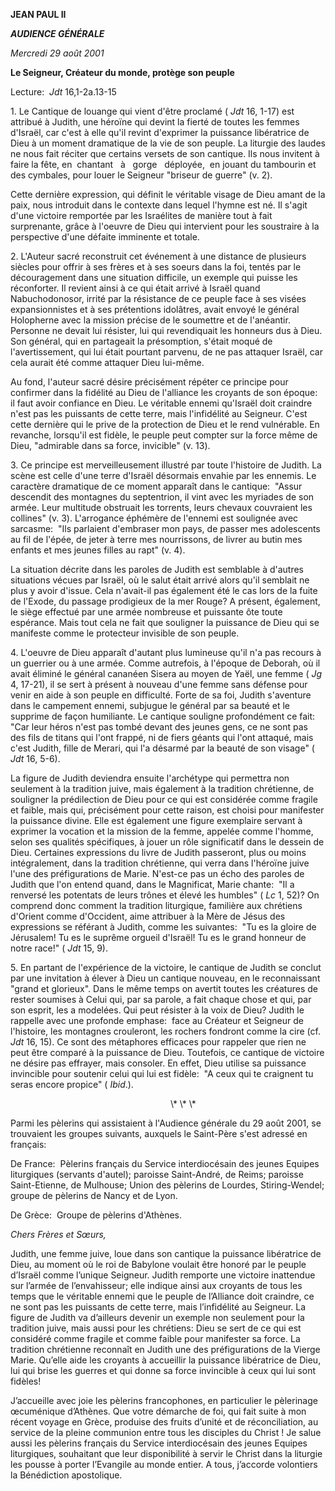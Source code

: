 **JEAN PAUL II**

***AUDIENCE GÉNÉRALE***

*Mercredi 29 août 2001*

**Le Seigneur, Créateur du monde, protège son peuple**

Lecture:  *Jdt* 16,1-2a.13-15

1. Le Cantique de louange qui vient d'être proclamé ( *Jdt* 16, 1-17) est attribué à Judith, une héroïne qui devint la fierté de toutes les femmes d'Israël, car c'est à elle qu'il revint d'exprimer la puissance libératrice de Dieu à un moment dramatique de la vie de son peuple. La liturgie des laudes ne nous fait réciter que certains versets de son cantique. Ils nous invitent à faire la fête, en  chantant   à   gorge   déployée,  en jouant du tambourin et des cymbales, pour louer le Seigneur "briseur de guerre" (v. 2).

Cette dernière expression, qui définit le véritable visage de Dieu amant de la paix, nous introduit dans le contexte dans lequel l'hymne est né. Il s'agit d'une victoire remportée par les Israélites de manière tout à fait surprenante, grâce à l'oeuvre de Dieu qui intervient pour les soustraire à la perspective d'une défaite imminente et totale.

2. L'Auteur sacré reconstruit cet événement à une distance de plusieurs siècles pour offrir à ses frères et à ses soeurs dans la foi, tentés par le découragement dans une situation difficile, un exemple qui puisse les réconforter. Il revient ainsi à ce qui était arrivé à Israël quand Nabuchodonosor, irrité par la résistance de ce peuple face à ses visées expansionnistes et à ses prétentions idolâtres, avait envoyé le général Holopherne avec la mission précise de le soumettre et de l'anéantir. Personne ne devait lui résister, lui qui revendiquait les honneurs dus à Dieu. Son général, qui en partageait la présomption, s'était moqué de l'avertissement, qui lui était pourtant parvenu, de ne pas attaquer Israël, car cela aurait été comme attaquer Dieu lui-même.

Au fond, l'auteur sacré désire précisément répéter ce principe pour confirmer dans la fidélité au Dieu de l'alliance les croyants de son époque:  il faut avoir confiance en Dieu. Le véritable ennemi qu'Israël doit craindre n'est pas les puissants de cette terre, mais l'infidélité au Seigneur. C'est cette dernière qui le prive de la protection de Dieu et le rend vulnérable. En revanche, lorsqu'il est fidèle, le peuple peut compter sur la force même de Dieu, "admirable dans sa force, invicible" (v. 13).

3. Ce principe est merveilleusement illustré par toute l'histoire de Judith. La scène est celle d'une terre d'Israël désormais envahie par les ennemis. Le caractère dramatique de ce moment apparaît dans le cantique:  "Assur descendit des montagnes du septentrion, il vint avec les myriades de son armée. Leur multitude obstruait les torrents, leurs chevaux couvraient les collines" (v. 3). L'arrogance éphémère de l'ennemi est soulignée avec sarcasme:  "Ils parlaient d'embraser mon pays, de passer mes adolescents au fil de l'épée, de jeter à terre mes nourrissons, de livrer au butin mes enfants et mes jeunes filles au rapt" (v. 4).

La situation décrite dans les paroles de Judith est semblable à d'autres situations vécues par Israël, où le salut était arrivé alors qu'il semblait ne plus y avoir d'issue. Cela n'avait-il pas également été le cas lors de la fuite de l'Exode, du passage prodigieux de la mer Rouge? A présent, également, le siège effectué par une armée nombreuse et puissante ôte toute espérance. Mais tout cela ne fait que souligner la puissance de Dieu qui se manifeste comme le protecteur invisible de son peuple.

4. L'oeuvre de Dieu apparaît d'autant plus lumineuse qu'il n'a pas recours à un guerrier ou à une armée. Comme autrefois, à l'époque de Deborah, où il avait éliminé le général cananéen Sisera au moyen de Yaël, une femme ( *Jg* 4, 17-21), il se sert à présent à nouveau d'une femme sans défense pour venir en aide à son peuple en difficulté. Forte de sa foi, Judith s'aventure dans le campement ennemi, subjugue le général par sa beauté et le supprime de façon humiliante. Le cantique souligne profondément ce fait:  "Car leur héros n'est pas tombé devant des jeunes gens, ce ne sont pas des fils de titans qui l'ont frappé, ni de fiers géants qui l'ont attaqué, mais c'est Judith, fille de Merari, qui l'a désarmé par la beauté de son visage" ( *Jdt* 16, 5-6).

La figure de Judith deviendra ensuite l'archétype qui permettra non seulement à la tradition juive, mais également à la tradition chrétienne, de souligner la prédilection de Dieu pour ce qui est considérée comme fragile et faible, mais qui, précisément pour cette raison, est choisi pour manifester la puissance divine. Elle est également une figure exemplaire servant à exprimer la vocation et la mission de la femme, appelée comme l'homme, selon ses qualités spécifiques, à jouer un rôle significatif dans le dessein de Dieu. Certaines expressions du livre de Judith passeront, plus ou moins intégralement, dans la tradition chrétienne, qui verra dans l'héroïne juive l'une des préfigurations de Marie. N'est-ce pas un écho des paroles de Judith que l'on entend quand, dans le Magnificat, Marie chante:  "Il a renversé les potentats de leurs trônes et élevé les humbles" ( *Lc* 1, 52)? On comprend donc comment la tradition liturgique, familière aux chrétiens d'Orient comme d'Occident, aime attribuer à la Mère de Jésus des expressions se référant à Judith, comme les suivantes:  "Tu es la gloire de Jérusalem! Tu es le suprême orgueil d'Israël! Tu es le grand honneur de notre race!" ( *Jdt* 15, 9).

5. En partant de l'expérience de la victoire, le cantique de Judith se conclut par une invitation à élever à Dieu un cantique nouveau, en le reconnaissant "grand et glorieux". Dans le même temps on avertit toutes les créatures de rester soumises à Celui qui, par sa parole, a fait chaque chose et qui, par son esprit, les a modelées. Qui peut résister à la voix de Dieu? Judith le rappelle avec une profonde emphase:  face au Créateur et Seigneur de l'histoire, les montagnes crouleront, les rochers fondront comme la cire (cf. *Jdt* 16, 15). Ce sont des métaphores efficaces pour rappeler que rien ne peut être comparé à la puissance de Dieu. Toutefois, ce cantique de victoire ne désire pas effrayer, mais consoler. En effet, Dieu utilise sa puissance invincible pour soutenir celui qui lui est fidèle:  "A ceux qui te craignent tu seras encore propice" ( *Ibid*.).

                                                                 \\* \\* \\*

Parmi les pèlerins qui assistaient à l'Audience générale du 29 août 2001, se trouvaient les groupes suivants, auxquels le Saint-Père s'est adressé en français:

De France:  Pèlerins français du Service interdiocésain des jeunes Equipes liturgiques (servants d'autel); paroisse Saint-André, de Reims; paroisse Saint-Etienne, de Mulhouse; Union des pèlerins de Lourdes, Stiring-Wendel; groupe de pèlerins de Nancy et de Lyon.

De Grèce:  Groupe de pèlerins d'Athènes.

*Chers Frères et Sœurs,*

Judith, une femme juive, loue dans son cantique la puissance libératrice de Dieu, au moment où le roi de Babylone voulait être honoré par le peuple d’Israël comme l’unique Seigneur. Judith remporte une victoire inattendue sur l’armée de l’envahisseur; elle indique ainsi aux croyants de tous les temps que le véritable ennemi que le peuple de l’Alliance doit craindre, ce ne sont pas les puissants de cette terre, mais l’infidélité au Seigneur. La figure de Judith va d’ailleurs devenir un exemple non seulement pour la tradition juive, mais aussi pour les chrétiens: Dieu se sert de ce qui est considéré comme fragile et comme faible pour manifester sa force. La tradition chrétienne reconnaît en Judith une des préfigurations de la Vierge Marie. Qu’elle aide les croyants à accueillir la puissance libératrice de Dieu, lui qui brise les guerres et qui donne sa force invincible à ceux qui lui sont fidèles!

J’accueille avec joie les pèlerins francophones, en particulier le pèlerinage œcuménique d’Athènes. Que votre démarche de foi, qui fait suite à mon récent voyage en Grèce, produise des fruits d’unité et de réconciliation, au service de la pleine communion entre tous les disciples du Christ ! Je salue aussi les pèlerins français du Service interdiocésain des jeunes Equipes liturgiques, souhaitant que leur disponibilité à servir le Christ dans la liturgie les pousse à porter l’Evangile au monde entier. A tous, j’accorde volontiers la Bénédiction apostolique.